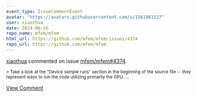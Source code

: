 ```yaml
---
event_type: IssueCommentEvent
avatar: "https://avatars.githubusercontent.com/u/156108153?"
user: xiaothua
date: 2024-06-26
repo_name: mfem/mfem
html_url: https://github.com/mfem/mfem/issues/4374
repo_url: https://github.com/mfem/mfem
---
```


<a href='https://github.com/xiaothua' target='_blank'>xiaothua</a> commented on issue <a href='https://github.com/mfem/mfem/issues/4374' target='_blank'>mfem/mfem#4374</a>.

<small>> Take a look at the "Device sample runs" section in the beginning of the source file -- they represent ways to run the code utilizing primarily the GPU....</small>

<a href='https://github.com/mfem/mfem/issues/4374' target='_blank'>View Comment</a>